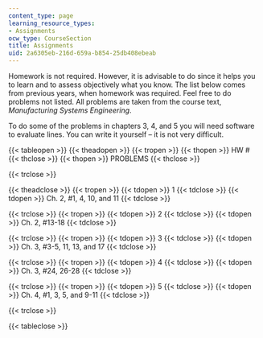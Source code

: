 ```yaml
---
content_type: page
learning_resource_types:
- Assignments
ocw_type: CourseSection
title: Assignments
uid: 2a6305eb-216d-659a-b854-25db408ebeab
---
```


Homework is not required. However, it is advisable to do since it helps you to learn and to assess objectively what you know. The list below comes from previous years, when homework was required. Feel free to do problems not listed. All problems are taken from the course text, _Manufacturing Systems Engineering_.

To do some of the problems in chapters 3, 4, and 5 you will need software to evaluate lines. You can write it yourself – it is not very difficult.

{{< tableopen >}}
{{< theadopen >}}
{{< tropen >}}
{{< thopen >}}
HW #
{{< thclose >}}
{{< thopen >}}
PROBLEMS
{{< thclose >}}

{{< trclose >}}

{{< theadclose >}}
{{< tropen >}}
{{< tdopen >}}
1
{{< tdclose >}}
{{< tdopen >}}
Ch. 2, #1, 4, 10, and 11
{{< tdclose >}}

{{< trclose >}}
{{< tropen >}}
{{< tdopen >}}
2
{{< tdclose >}}
{{< tdopen >}}
Ch. 2, #13-18
{{< tdclose >}}

{{< trclose >}}
{{< tropen >}}
{{< tdopen >}}
3
{{< tdclose >}}
{{< tdopen >}}
Ch. 3, #3-5, 11, 13, and 17
{{< tdclose >}}

{{< trclose >}}
{{< tropen >}}
{{< tdopen >}}
4
{{< tdclose >}}
{{< tdopen >}}
Ch. 3, #24, 26-28
{{< tdclose >}}

{{< trclose >}}
{{< tropen >}}
{{< tdopen >}}
5
{{< tdclose >}}
{{< tdopen >}}
Ch. 4, #1, 3, 5, and 9-11
{{< tdclose >}}

{{< trclose >}}

{{< tableclose >}}